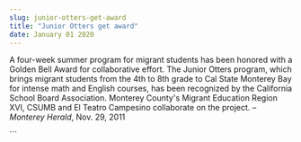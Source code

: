 ```yaml
---
slug: junior-otters-get-award
title: "Junior Otters get award"
date: January 01 2020
---
```


 
<p>
  A four-week summer program for migrant students has been honored with a Golden
  Bell Award for collaborative effort. The Junior Otters program, which brings
  migrant students from the 4th to 8th grade to Cal State Monterey Bay for
  intense math and English courses, has been recognized by the California School
  Board Association. Monterey County's Migrant Education Region XVI, CSUMB and
  El Teatro Campesino collaborate on the project. – <em>Monterey Herald</em>,
  Nov. 29, 2011
</p>
```
